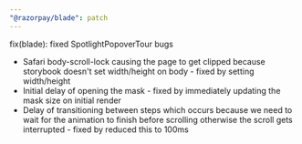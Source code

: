 ```yaml
---
"@razorpay/blade": patch
---
```


fix(blade): fixed SpotlightPopoverTour bugs

- Safari body-scroll-lock causing the page to get clipped because storybook doesn't set width/height on body - fixed by setting width/height
- Initial delay of opening the mask - fixed by immediately updating the mask size on initial render
- Delay of transitioning between steps which occurs because we need to wait for the animation to finish before scrolling otherwise the scroll gets interrupted - fixed by reduced this to 100ms
